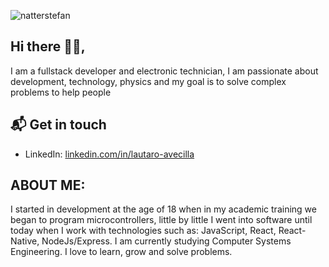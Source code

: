 

<!--
**taroIfElse/taroIfElse** is a ✨ _special_ ✨ repository because its `README.md` (this file) appears on your GitHub profile.

Here are some ideas to get you started:

- 🔭 I’m currently working on ...
- 🌱 I’m currently learning ...
- 👯 I’m looking to collaborate on ...
- 🤔 I’m looking for help with ...
- 💬 Ask me about ...
- 📫 How to reach me: ...
- 😄 Pronouns: ...
- ⚡ Fun fact: ...
-->


![natterstefan](https://res.cloudinary.com/dxgwcpdom/image/upload/v1623223350/GitHub/fm_y6xlzk.png)

## Hi there 👋🏻,

I am a fullstack developer and electronic technician, I am passionate about development, technology, physics and my goal is to solve complex problems to help people

## 📬 Get in touch

- LinkedIn: [linkedin.com/in/lautaro-avecilla ](https://www.linkedin.com/in/lautaro-avecilla)

## ABOUT ME:
I started in development at the age of 18 when in my academic training we began to program microcontrollers, little by little I went into software until today when I work with technologies such as:
JavaScript, React, React-Native, NodeJs/Express.
I am currently studying Computer Systems Engineering.
I love to learn, grow and solve problems.

